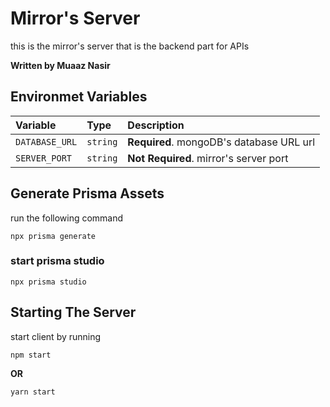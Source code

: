 # Mirror's Server

this is the mirror's server that is the backend part for APIs

**Written by Muaaz Nasir**

## Environmet Variables


| Variable | Type     | Description                |
| :-------- | :------- | :------------------------- |
| `DATABASE_URL` | `string` | **Required**.  mongoDB's database URL url|
| `SERVER_PORT` | `string` | **Not Required**.  mirror's server port |

## Generate Prisma Assets

run the following command
```
npx prisma generate
```

### start prisma studio

```
npx prisma studio
```

## Starting The Server

start client by running 
```
npm start
```
**OR**
```
yarn start
```

